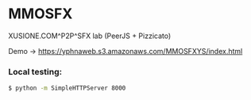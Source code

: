 
# MMOSFX

XUSIONE.COM^P2P^SFX lab (PeerJS + Pizzicato)

Demo -> https://yphnaweb.s3.amazonaws.com/MMOSFXYS/index.html


### Local testing:

```sh
$ python -m SimpleHTTPServer 8000
